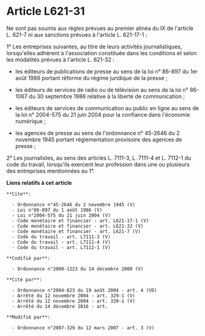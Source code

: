 # Article L621-31

Ne sont pas soumis aux règles prévues au premier alinéa du IX de l'article L. 621-7 ni aux sanctions prévues à l'article L.
621-17-1 : 

1° Les entreprises suivantes, au titre de leurs activités journalistiques, lorsqu'elles adhèrent à l'association constituée
dans les conditions et selon les modalités prévues à l'article L. 621-32 :

- les éditeurs de publications de presse au sens de la loi n° 86-897 du 1er août 1986 portant réforme du régime juridique de
la presse ;

- les éditeurs de services de radio ou de télévision au sens de la loi n° 86-1067 du 30 septembre 1986 relative à la liberté
de communication ;

- les éditeurs de services de communication au public en ligne au sens de la loi n° 2004-575 du 21 juin 2004 pour la
confiance dans l'économie numérique ;

- les agences de presse au sens de l'ordonnance n° 45-2646 du 2 novembre 1945 portant réglementation provisoire des agences
de presse ; 

2° Les journalistes, au sens des articles L. 7111-3, L. 7111-4 et L. 7112-1 du code du travail, lorsqu'ils exercent leur
profession dans une ou plusieurs des entreprises mentionnées au 1°.

**Liens relatifs à cet article**

	**Cite**:

	  - Ordonnance n°45-2646 du 2 novembre 1945 (V)
	  - Loi n°86-897 du 1 août 1986 (V)
	  - Loi n°2004-575 du 21 juin 2004 (V)
	  - Code monétaire et financier - art. L621-17-1 (V)
	  - Code monétaire et financier - art. L621-32 (V)
	  - Code monétaire et financier - art. L621-7 (V)
	  - Code du travail - art. L7111-3 (V)
	  - Code du travail - art. L7111-4 (V)
	  - Code du travail - art. L7112-1 (V)

	**Codifié par**:

	  - Ordonnance n°2000-1223 du 14 décembre 2000 (V)

	**Cité par**:

	  - Ordonnance n°2004-823 du 19 août 2004 - art. 4 (VD)
	  - Arrêté du 12 novembre 2004 - art. 329-1 (V)
	  - Arrêté du 12 novembre 2004 - art. 339-1 (V)
	  - Arrêté du 14 décembre 2016 - art.

	**Modifié par**:

	  - Ordonnance n°2007-329 du 12 mars 2007 - art. 3 (V)

